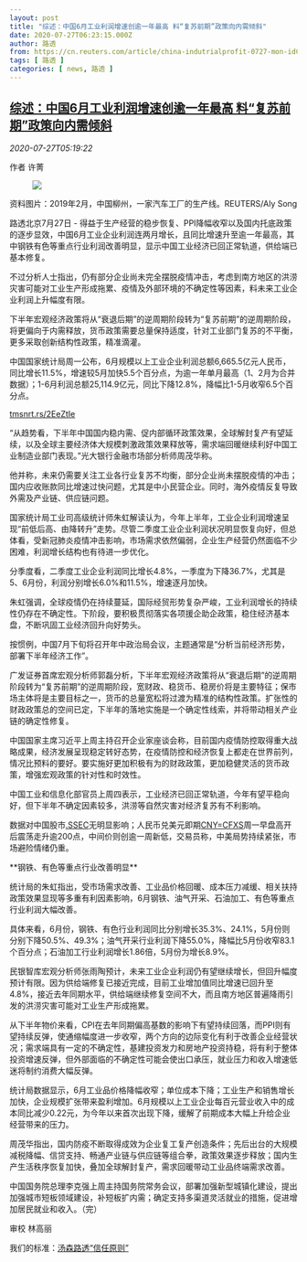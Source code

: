 ```yaml
---
layout: post
title: "综述：中国6月工业利润增速创逾一年最高 料“复苏前期”政策向内需倾斜"
date: 2020-07-27T06:23:15.000Z
author: 路透
from: https://cn.reuters.com/article/china-indutrialprofit-0727-mon-idCNKCS24S0DW
tags: [ 路透 ]
categories: [ news, 路透 ]
---
```

<!--1595830995000-->
[综述：中国6月工业利润增速创逾一年最高 料“复苏前期”政策向内需倾斜](https://cn.reuters.com/article/china-indutrialprofit-0727-mon-idCNKCS24S0DW)
------

<div>
<div><i>2020-07-27T05:19:22</i></div><div class="StandardArticleBody_body"><p>作者 许菁 </p><div class="PrimaryAsset_container"><div class="Image_container" tabindex="-1"><figure class="Image_zoom" style="padding-bottom:"><div class="LazyImage_container LazyImage_dark" style="background-image:none"><img src="//s2.reutersmedia.net/resources/r/?m=02&amp;d=20200727&amp;t=2&amp;i=1527222375&amp;r=LYNXNPEG6Q08F&amp;w=600" aria-label="资料图片：2019年2月，中国柳州，一家汽车工厂的生产线。REUTERS/Aly Song"/><div class="LazyImage_image LazyImage_fallback" style="background-image:url(//s2.reutersmedia.net/resources/r/?m=02&amp;d=20200727&amp;t=2&amp;i=1527222375&amp;r=LYNXNPEG6Q08F&amp;w=600);background-position:center center;background-color:inherit"></div></div><div class="Image_expand-button" aria-label="Expand Image Slideshow" role="button" tabindex="0"></div></figure><figcaption><div class="Image_caption"><span>资料图片：2019年2月，中国柳州，一家汽车工厂的生产线。REUTERS/Aly Song</span></div></figcaption></div></div><p>路透北京7月27日 - 得益于生产经营的稳步恢复、PPI降幅收窄以及国内托底政策的逐步显效，中国6月工业企业利润连两月增长，且同比增速升至逾一年最高，其中钢铁有色等重点行业利润改善明显，显示中国工业经济已回正常轨道，供给端已基本修复。 </p><p>不过分析人士指出，仍有部分企业尚未完全摆脱疫情冲击，考虑到南方地区的洪涝灾害可能对工业生产形成拖累、疫情及外部环境的不确定性等因素，料未来工业企业利润上升幅度有限。 </p><p>下半年宏观经济政策将从“衰退后期”的逆周期阶段转为“复苏前期”的逆周期阶段，将更偏向于内需释放，货币政策需要总量保持适度，针对工业部门复苏的不平衡，更多采取创新结构性政策，精准滴灌。 </p><p>中国国家统计局周一公布，6月规模以上工业企业利润总额6,665.5亿元人民币，同比增长11.5%，增速较5月加快5.5个百分点，为逾一年单月最高（1、2月为合并数据）；1-6月利润总额25,114.9亿元，同比下降12.8%，降幅比1-5月收窄6.5个百分点。 </p><p><a href="https://tmsnrt.rs/2EeZtIe">tmsnrt.rs/2EeZtIe</a> </p><p>“从趋势看，下半年中国国内稳内需、促内部循环政策效果，全球解封复产有望延续，以及全球主要经济体大规模刺激政策效果释放等，需求端回暖继续利好中国工业制造业部门表现。”光大银行金融市场部分析师周茂华称。 </p><p>他并称，未来仍需要关注工业各行业复苏不均衡，部分企业尚未摆脱疫情的冲击；国内应收账款同比增速过快问题，尤其是中小民营企业。同时，海外疫情反复导致外需及产业链、供应链问题。 </p><p>国家统计局工业司高级统计师朱虹解读认为，今年上半年，工业企业利润增速呈现“前低后高、由降转升”走势。尽管二季度工业企业利润状况明显恢复向好，但总体看，受新冠肺炎疫情冲击影响，市场需求依然偏弱，企业生产经营仍然面临不少困难，利润增长结构也有待进一步优化。 </p><p>分季度看，二季度工业企业利润同比增长4.8%，一季度为下降36.7%，尤其是5、6月份，利润分别增长6.0%和11.5%，增速逐月加快。 </p><p>朱虹强调，全球疫情仍在持续蔓延，国际经贸形势复杂严峻，工业利润增长的持续性仍存在不确定性。下阶段，要积极贯彻落实各项援企助企政策，稳住经济基本盘，不断巩固工业经济回升向好势头。 </p><p>按惯例，中国7月下旬将召开年中政治局会议，主题通常是“分析当前经济形势，部署下半年经济工作”。 </p><p>广发证券首席宏观分析师郭磊分析，下半年宏观经济政策将从“衰退后期”的逆周期阶段转为“复苏前期”的逆周期阶段，宽财政、稳货币、稳房价将是主要特征；保市场主体将是主要目标之一，货币的总量宽松将过渡为精准的结构性政策。扩张性的财政政策总的空间已定，下半年的落地实施是一个确定性线索，并将带动相关产业链的确定性修复。 </p><p>中国国家主席习近平上周主持召开企业家座谈会称，目前国内疫情防控取得重大战略成果，经济发展呈现稳定转好态势，在疫情防控和经济恢复上都走在世界前列，情况比预料的要好。要实施好更加积极有为的财政政策，更加稳健灵活的货币政策，增强宏观政策的针对性和时效性。 </p><p>中国工业和信息化部官员上周四表示，工业经济已回正常轨道，今年有望平稳向好，但下半年不确定因素较多，洪涝等自然灾害对经济复苏有不利影响。 </p><p>数据对中国股市<a href="/investing/markets/index?symbol=.SSEC">.SSEC</a>无明显影响；人民币兑美元即期<a href="/investing/currencies/quote?srcCurr=CNY&destCurr=USD/index?symbol=CNY=CFXS">CNY=CFXS</a>周一早盘高开后震荡走升逾200点，中间价则创逾一周新低，交易员称，中美局势持续紧张，市场避险情绪仍重。 </p><p>**钢铁、有色等重点行业改善明显** </p><p>统计局的朱虹指出，受市场需求改善、工业品价格回暖、成本压力减缓、相关扶持政策效果显现等多重有利因素影响，6月钢铁、油气开采、石油加工、有色等重点行业利润大幅改善。 </p><p>具体来看，6月份，钢铁、有色行业利润同比分别增长35.3%、24.1%，5月份则分别下降50.5%、49.3%；油气开采行业利润下降55.0%，降幅比5月份收窄83.1个百分点；石油加工行业利润增长1.86倍，5月份为增长8.9%。 </p><p>民银智库宏观分析师张雨陶预计，未来工业企业利润仍有望继续增长，但回升幅度预计有限。因为供给端修复已接近完成，目前工业增加值同比增速已回升至4.8%，接近去年同期水平，供给端继续修复空间不大，而且南方地区普遍降雨引发的洪涝灾害可能对工业生产形成拖累。 </p><p>从下半年物价来看，CPI在去年同期偏高基数的影响下有望持续回落，而PPI则有望持续反弹，使通缩幅度进一步收窄，两个方向的边际变化有利于改善企业经营状况；需求端具有一定的不确定性，基建投资发力和房地产投资持稳，将有利于整体投资增速反弹，但外部面临的不确定性可能会使出口承压，就业压力和收入增速低迷将制约消费大幅反弹。 </p><p>统计局数据显示，6月工业品价格降幅收窄；单位成本下降；工业生产和销售增长加快，企业规模扩张带来盈利增加。6月规模以上工业企业每百元营业收入中的成本同比减少0.22元，为今年以来首次出现下降，缓解了前期成本大幅上升给企业经营带来的压力。 </p><p>周茂华指出，国内防疫不断取得成效为企业复工复产创造条件；先后出台的大规模减税降幅、信贷支持、畅通产业链与供应链等组合拳，政策效果逐步释放；国内生产生活秩序恢复加快，叠加全球解封复产，需求回暖带动工业品终端需求改善。 </p><p>中国国务院总理李克强上周主持国务院常务会议，部署加强新型城镇化建设，提出加强城市短板领域建设，补短板扩内需；确定支持多渠道灵活就业的措施，促进增加居民就业和收入。（完） </p><div class="Attribution_container"><div class="Attribution_attribution"><p class="Attribution_content">审校 林高丽 </p></div></div><div class="StandardArticleBody_trustBadgeContainer"><span class="StandardArticleBody_trustBadgeTitle">我们的标准：</span><span class="trustBadgeUrl"><a href="https://www.thomsonreuters.cn/content/dam/openweb/documents/pdf/china/brochures/about-us-1.pdf">汤森路透“信任原则”</a></span></div></div>
</div>
